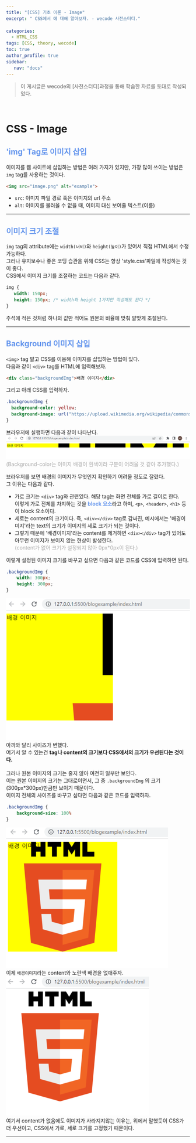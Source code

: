 ```yaml
---
title: "[CSS] 기초 이론 - Image"
excerpt: " CSS에서 에 대해 알아보자. - wecode 사전스터디."

categories: 
  - HTML_CSS
tags: [CSS, theory, wecode]
toc: true
author_profile: true 
sidebar:
   nav: "docs"
---
```

>이 게시글은 wecode의 [사전스터디]과정을 통해 학습한 자료를 토대로 작성되었다.

<br>

# CSS - Image

## <span style="color:cornflowerblue">**'img' Tag로 이미지 삽입**</span>
이미지를 웹 사이트에 삽입하는 방법은 여러 가지가 있지만, 가장 많이 쓰이는 방법은 `img` tag를 사용하는 것이다.

```html
<img src="image.png" alt="example">
```
- `src`: 이미지 파일 경로 혹은 이미지의 url 주소
- `alt`: 이미지를 불러올 수 없을 때, 이미지 대신 보여줄 텍스트(이름)


---

## <span style="color:cornflowerblue">**이미지 크기 조절**</span>

 `img` tag의 attribute에는 `width(너비)`와 `height(높이)`가 있어서 직접 HTML에서 수정 가능하다.<br> 그러나 유지보수나 좋은 코딩 습관을 위해 CSS는 항상 'style.css'파일에 작성하는 것이 좋다.<br> CSS에서 이미지 크기를 조절하는 코드는 다음과 같다.
 ```css
 img {
    width: 150px;
    height: 150px; /* width와 height 1가지만 작성해도 된다 */
 }
 ```
 주석에 적은 것처럼 하나의 값만 적어도 원본의 비율에 맞춰 알맞게 조절된다.

 ---

## <span style="color:cornflowerblue">**Background 이미지 삽입**</span>

`<img>` tag 말고 CSS를 이용해 이미지를 삽입하는 방법이 있다.<br> 다음과 같이 `<div>` tag를 HTML에 입력해보자.
```html
<div class="backgroundImg">배경 이미지</div>
```
그리고 아래 CSS를 입력하자.
```css
.backgroundImg {
  background-color: yellow;
  background-image: url("https://upload.wikimedia.org/wikipedia/commons/thumb/6/61/HTML5_logo_and_wordmark.svg/1280px-HTML5_logo_and_wordmark.svg.png");
}
```
브라우저에 실행하면 다음과 같이 나타난다.<br>
<img src="/assets/images/20221013/background.png"><br>
<span style="color:darkgrey">(Background-color는 이미지 배경이 흰색이라 구분이 어려울 것 같아 추가했다.)</span><br>

브라우저를 보면 배경의 이미지가 무엇인지 확인하기 어려울 정도로 잘렸다.<br> 그 이유는 다음과 같다.
- 가로 크기는 `<div>` tag와 관련있다. 해당 tag는 화면 전체를 가로 길이로 한다.<br> 이렇게 가로 전체를 차지하는 것을 <span style="color:cornflowerblue">**block 요소**</span>라고 하며, `<p>`, `<header>`, `<h1>` 등이 block 요소이다.
- 세로는 content의 크기이다. 즉, `<div></div>` tag로 감싸진, 예시에서는 '배경이미지'라는 text의 크기가 이미지의 세로 크기가 되는 것이다.
- 그렇기 때문에 '배경이미지'라는 content를 제거하면 `<div></div>` tag가 있어도 아무런 이미지가 보이지 않는 현상이 발생한다.<br> <span style="color:darkgrey">(content가 없어 크기가 설정되지 않아 0px*0px이 된다.)</span>
  
이렇게 설정된 이미지 크기를 바꾸고 싶으면 다음과 같은 코드를 CSS에 입력하면 된다.
```css
.backgroundImg {
    width: 300px;
    height: 300px;
}
```
<img src="/assets/images/20221013/backgroundsize.png"><br>
아까와 달리 사이즈가 변했다.<br> 여기서 알 수 있는건 **tag나 content의 크기보다 CSS에서의 크기가 우선된다는 것이다.**<br><br> 그러나 원본 이미지의 크기는 줄지 않아 여전히 일부만 보인다.<br> 이는 원본 이미지의 크기는 그대로이면서, 그 중 `.backgroundImg` 의 크기(300px*300px)만큼만 보이기 때문이다. <br> 이미지 전체의 사이즈를 바꾸고 싶다면 다음과 같은 코드를 입력하자.
```css
.backgroundImg {
    background-size: 100%
}
```
<img src="/assets/images/20221013/backgroundpersent.png"><br>
이제 `배경이미지`라는 content와 노란색 배경을 없애주자.
<br>
<img src="/assets/images/20221013/backgroundwhite.png"><br>
여기서 content가 없음에도 이미지가 사라지지않는 이유는, 위에서 말했듯이 CSS가 더 우선이고, CSS에서 가로, 세로 크기를 고정했기 때문이다.


---

